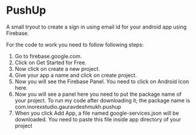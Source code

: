# PushUp

A small tryout to create a sign in using email id for your android app using Firebase.

For the code to work you need to follow following steps:
1)  Go to firebase.google.com.
2)  Click on Get Started for Free.
3)  Now click on create a new project. 
4)  Give your app a name and click on create project.
5)  Now you will see the Firebase Panel. You need to click on Android Icon here.
6)  Now you will see a panel here you need to put the package name of your project. To run my code after downloading it;
    the package name is com.inorexstudio.gauravdeshmukh.pushup
7)  When you click Add App, a file named google-services.json will be downloaded. 
    You need to paste this file inside app directory of your project
